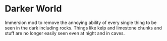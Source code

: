 # Darker World
Immersion mod to remove the annoying ability of every single thing to be seen in the dark including rocks.
Things like kelp and limestone chunks and stuff are no longer easily seen even at night and in caves.